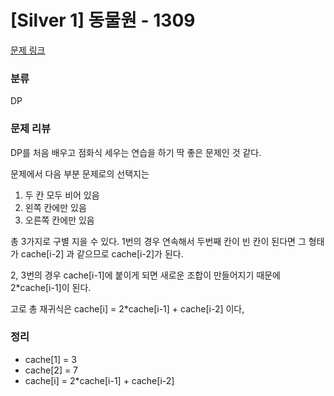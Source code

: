 # [Silver 1] 동물원 - 1309
[문제 링크](https://www.acmicpc.net/problem/1309)

### 분류
DP

### 문제 리뷰
<p>DP를 처음 배우고 점화식 세우는 연습을 하기 딱 좋은 문제인 것 같다.</p>
<p>문제에서 다음 부분 문제로의 선택지는</p>

1. 두 칸 모두 비어 있음
2. 왼쪽 칸에만 있음
3. 오른쪽 칸에만 있음

<p>총 3가지로 구별 지을 수 있다. 1번의 경우 연속해서 두번째 칸이 빈 칸이 된다면 그 형태가 cache[i-2] 과 같으므로 cache[i-2]가 된다.</p>
<p>2, 3번의 경우 cache[i-1]에 붙이게 되면 새로운 조합이 만들어지기 때문에 2*cache[i-1]이 된다.</p>
<p>고로 총 재귀식은 cache[i] = 2*cache[i-1] + cache[i-2] 이다,</p>

### 정리
+ cache[1] = 3
+ cache[2] = 7
+ cache[i] = 2*cache[i-1] + cache[i-2]